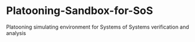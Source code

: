# Platooning-Sandbox-for-SoS
Platooning simulating environment for Systems of Systems verification and analysis

